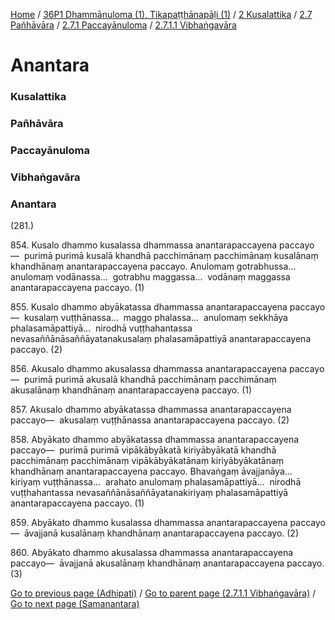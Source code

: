 
[Home](/) / [36P1 Dhammānuloma (1), Tikapaṭṭhānapāḷi (1)](../../../../../36P1.md) / [2 Kusalattika](../../../../2.md) / [2.7 Pañhāvāra](../../../2.7.md) / [2.7.1 Paccayānuloma](../../2.7.1.md) / [2.7.1.1 Vibhaṅgavāra](../2.7.1.1.md)

# Anantara

### Kusalattika

### Pañhāvāra

### Paccayānuloma

### Vibhaṅgavāra

### Anantara

(281.)

854\. Kusalo dhammo kusalassa dhammassa anantarapaccayena paccayo—  purimā purimā kusalā khandhā pacchimānaṃ pacchimānaṃ kusalānaṃ khandhānaṃ anantarapaccayena paccayo. Anulomaṃ gotrabhussa…  anulomaṃ vodānassa…  gotrabhu maggassa…  vodānaṃ maggassa anantarapaccayena paccayo. (1)

855\. Kusalo dhammo abyākatassa dhammassa anantarapaccayena paccayo—  kusalaṃ vuṭṭhānassa…  maggo phalassa…  anulomaṃ sekkhāya phalasamāpattiyā…  nirodhā vuṭṭhahantassa nevasaññānāsaññāyatanakusalaṃ phalasamāpattiyā anantarapaccayena paccayo. (2)

856\. Akusalo dhammo akusalassa dhammassa anantarapaccayena paccayo—  purimā purimā akusalā khandhā pacchimānaṃ pacchimānaṃ akusalānaṃ khandhānaṃ anantarapaccayena paccayo. (1)

857\. Akusalo dhammo abyākatassa dhammassa anantarapaccayena paccayo—  akusalaṃ vuṭṭhānassa anantarapaccayena paccayo. (2)

858\. Abyākato dhammo abyākatassa dhammassa anantarapaccayena paccayo—  purimā purimā vipākābyākatā kiriyābyākatā khandhā pacchimānaṃ pacchimānaṃ vipākābyākatānaṃ kiriyābyākatānaṃ khandhānaṃ anantarapaccayena paccayo. Bhavaṅgaṃ āvajjanāya…  kiriyaṃ vuṭṭhānassa…  arahato anulomaṃ phalasamāpattiyā…  nirodhā vuṭṭhahantassa nevasaññānāsaññāyatanakiriyaṃ phalasamāpattiyā anantarapaccayena paccayo. (1)

859\. Abyākato dhammo kusalassa dhammassa anantarapaccayena paccayo—  āvajjanā kusalānaṃ khandhānaṃ anantarapaccayena paccayo. (2)

860\. Abyākato dhammo akusalassa dhammassa anantarapaccayena paccayo—  āvajjanā akusalānaṃ khandhānaṃ anantarapaccayena paccayo. (3)

[Go to previous page (Adhipati)](Adhipati.md) / [Go to parent page (2.7.1.1 Vibhaṅgavāra)](../2.7.1.1.md) / [Go to next page (Samanantara)](Samanantara.md)


